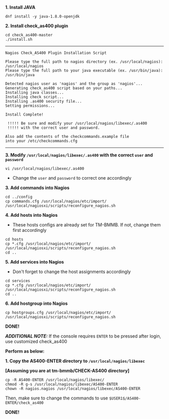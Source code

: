 **1. Install JAVA**

```
dnf install -y java-1.8.0-openjdk
```


**2. Install check_as400 plugin**

```
cd check_as400-master
./install.sh
```

----------------------------------------------------------------------------------------
```
Nagios Check_AS400 Plugin Installation Script

Please type the full path to nagios directory (ex. /usr/local/nagios): /usr/local/nagios
Please type the full path to your java executable (ex. /usr/bin/java): /usr/bin/java

Detected nagios user as 'nagios' and the group as 'nagios'...
Generating check_as400 script based on your paths...
Installing java classes...
Installing check script...
Installing .as400 security file...
Setting permissions...

Install Complete!

 !!!!! Be sure and modify your /usr/local/nagios/libexec/.as400
 !!!!! with the correct user and password.

Also add the contents of the checkcommands.example file
into your /etc/checkcommands.cfg
```
----------------------------------------------------------------------------------------


**3. Modify `/usr/local/nagios/libexec/.as400` with the correct `user` and `password`**

```
vi /usr/local/nagios/libexec/.as400
```
- Change the `user` and `password` to correct one accordingly


**3. Add commands into Nagios**

```
cd ../config
cp commands.cfg /usr/local/nagios/etc/import/
/usr/local/nagiosxi/scripts/reconfigure_nagios.sh
```


**4. Add hosts into Nagios**
- These hosts configs are already set for TM-BMMB. If not, change them first accordingly

```
cd hosts
cp *.cfg /usr/local/nagios/etc/import/
/usr/local/nagiosxi/scripts/reconfigure_nagios.sh
cd ..
```


**5. Add services into Nagios**
- Don't forget to change the host assignments accordingly

```
cd services
cp *.cfg /usr/local/nagios/etc/import/
/usr/local/nagiosxi/scripts/reconfigure_nagios.sh
cd ..
```


**6. Add hostgroup into Nagios**

```
cp hostgroups.cfg /usr/local/nagios/etc/import/
/usr/local/nagiosxi/scripts/reconfigure_nagios.sh
```


**DONE!**



**_ADDITIONAL NOTE:_** If the console requires `ENTER` to be pressed after login, use customized check_as400

**Perform as below:**

**1. Copy the AS400-ENTER directory to `/usr/local/nagios/libexec`**

**[Assuming you are at tm-bmmb/CHECK-AS400 directory]**

```
cp -R AS400-ENTER /usr/local/nagios/libexec/
chmod -R g-s /usr/local/nagios/libexec/AS400-ENTER
chown -R nagios.nagios /usr/local/nagios/libexec/AS400-ENTER
```

Then, make sure to change the commands to use `$USER1$/AS400-ENTER/check_as400`

**DONE!**

